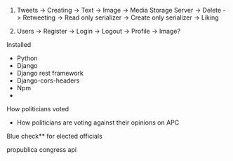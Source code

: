 1. Tweets
    -> Creating
        -> Text
        -> Image -> Media Storage Server
    -> Delete
    -> Retweeting
        -> Read only serializer
        -> Create only serializer
    -> Liking

2. Users
    -> Register
    -> Login
    -> Logout
    -> Profile
        -> Image?

Installed
 - Python
 - Django
 - Django rest framework
 - Django-cors-headers
 - Npm
 - 


How politicians voted
- How politicians are voting against their opinions on APC

Blue check** for elected officials

propublica congress api